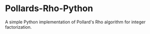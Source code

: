 # Pollards-Rho-Python
A simple Python implementation of Pollard's Rho algorithm for integer factorization.
